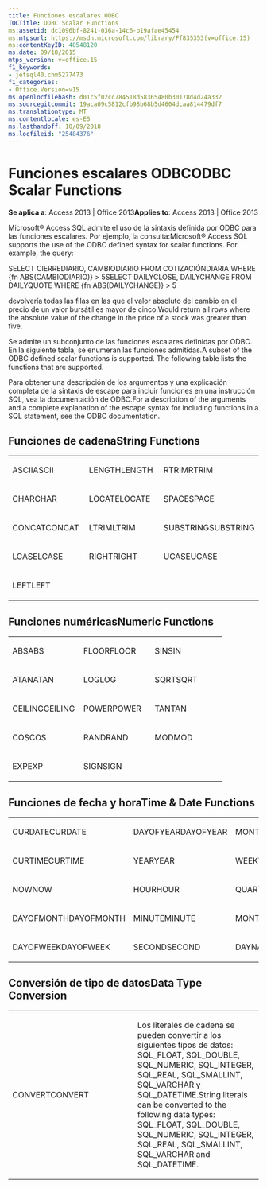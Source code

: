 ```yaml
---
title: Funciones escalares ODBC
TOCTitle: ODBC Scalar Functions
ms:assetid: dc1096bf-8241-036a-14c6-b19afae45454
ms:mtpsurl: https://msdn.microsoft.com/library/Ff835353(v=office.15)
ms:contentKeyID: 48548120
ms.date: 09/18/2015
mtps_version: v=office.15
f1_keywords:
- jetsql40.chm5277473
f1_categories:
- Office.Version=v15
ms.openlocfilehash: d01c5f02cc784518d58365480b30178d4d24a332
ms.sourcegitcommit: 19aca09c5812cfb98b68b5d4604dcaa814479df7
ms.translationtype: MT
ms.contentlocale: es-ES
ms.lasthandoff: 10/09/2018
ms.locfileid: "25484376"
---
```

# <a name="odbc-scalar-functions"></a><span data-ttu-id="44149-102">Funciones escalares ODBC</span><span class="sxs-lookup"><span data-stu-id="44149-102">ODBC Scalar Functions</span></span>


<span data-ttu-id="44149-103">**Se aplica a**: Access 2013 | Office 2013</span><span class="sxs-lookup"><span data-stu-id="44149-103">**Applies to**: Access 2013 | Office 2013</span></span>

<span data-ttu-id="44149-p101">Microsoft® Access SQL admite el uso de la sintaxis definida por ODBC para las funciones escalares. Por ejemplo, la consulta:</span><span class="sxs-lookup"><span data-stu-id="44149-p101">Microsoft® Access SQL supports the use of the ODBC defined syntax for scalar functions. For example, the query:</span></span>

<span data-ttu-id="44149-106">SELECT CIERREDIARIO, CAMBIODIARIO FROM COTIZACIÓNDIARIA WHERE {fn ABS(CAMBIODIARIO)} \> 5</span><span class="sxs-lookup"><span data-stu-id="44149-106">SELECT DAILYCLOSE, DAILYCHANGE FROM DAILYQUOTE WHERE {fn ABS(DAILYCHANGE)} \> 5</span></span>

<span data-ttu-id="44149-107">devolvería todas las filas en las que el valor absoluto del cambio en el precio de un valor bursátil es mayor de cinco.</span><span class="sxs-lookup"><span data-stu-id="44149-107">Would return all rows where the absolute value of the change in the price of a stock was greater than five.</span></span>

<span data-ttu-id="44149-p102">Se admite un subconjunto de las funciones escalares definidas por ODBC. En la siguiente tabla, se enumeran las funciones admitidas.</span><span class="sxs-lookup"><span data-stu-id="44149-p102">A subset of the ODBC defined scalar functions is supported. The following table lists the functions that are supported.</span></span>

<span data-ttu-id="44149-110">Para obtener una descripción de los argumentos y una explicación completa de la sintaxis de escape para incluir funciones en una instrucción SQL, vea la documentación de ODBC.</span><span class="sxs-lookup"><span data-stu-id="44149-110">For a description of the arguments and a complete explanation of the escape syntax for including functions in a SQL statement, see the ODBC documentation.</span></span>

## <a name="string-functions"></a><span data-ttu-id="44149-111">Funciones de cadena</span><span class="sxs-lookup"><span data-stu-id="44149-111">String Functions</span></span>

<table>
<colgroup>
<col style="width: 33%" />
<col style="width: 33%" />
<col style="width: 33%" />
</colgroup>
<tbody>
<tr class="odd">
<td><p><span data-ttu-id="44149-112">ASCII</span><span class="sxs-lookup"><span data-stu-id="44149-112">ASCII</span></span></p></td>
<td><p><span data-ttu-id="44149-113">LENGTH</span><span class="sxs-lookup"><span data-stu-id="44149-113">LENGTH</span></span></p></td>
<td><p><span data-ttu-id="44149-114">RTRIM</span><span class="sxs-lookup"><span data-stu-id="44149-114">RTRIM</span></span></p></td>
</tr>
<tr class="even">
<td><p><span data-ttu-id="44149-115">CHAR</span><span class="sxs-lookup"><span data-stu-id="44149-115">CHAR</span></span></p></td>
<td><p><span data-ttu-id="44149-116">LOCATE</span><span class="sxs-lookup"><span data-stu-id="44149-116">LOCATE</span></span></p></td>
<td><p><span data-ttu-id="44149-117">SPACE</span><span class="sxs-lookup"><span data-stu-id="44149-117">SPACE</span></span></p></td>
</tr>
<tr class="odd">
<td><p><span data-ttu-id="44149-118">CONCAT</span><span class="sxs-lookup"><span data-stu-id="44149-118">CONCAT</span></span></p></td>
<td><p><span data-ttu-id="44149-119">LTRIM</span><span class="sxs-lookup"><span data-stu-id="44149-119">LTRIM</span></span></p></td>
<td><p><span data-ttu-id="44149-120">SUBSTRING</span><span class="sxs-lookup"><span data-stu-id="44149-120">SUBSTRING</span></span></p></td>
</tr>
<tr class="even">
<td><p><span data-ttu-id="44149-121">LCASE</span><span class="sxs-lookup"><span data-stu-id="44149-121">LCASE</span></span></p></td>
<td><p><span data-ttu-id="44149-122">RIGHT</span><span class="sxs-lookup"><span data-stu-id="44149-122">RIGHT</span></span></p></td>
<td><p><span data-ttu-id="44149-123">UCASE</span><span class="sxs-lookup"><span data-stu-id="44149-123">UCASE</span></span></p></td>
</tr>
<tr class="odd">
<td><p><span data-ttu-id="44149-124">LEFT</span><span class="sxs-lookup"><span data-stu-id="44149-124">LEFT</span></span></p></td>
<td><p></p></td>
<td><p></p></td>
</tr>
</tbody>
</table>


## <a name="numeric-functions"></a><span data-ttu-id="44149-125">Funciones numéricas</span><span class="sxs-lookup"><span data-stu-id="44149-125">Numeric Functions</span></span>

<table>
<colgroup>
<col style="width: 33%" />
<col style="width: 33%" />
<col style="width: 33%" />
</colgroup>
<tbody>
<tr class="odd">
<td><p><span data-ttu-id="44149-126">ABS</span><span class="sxs-lookup"><span data-stu-id="44149-126">ABS</span></span></p></td>
<td><p><span data-ttu-id="44149-127">FLOOR</span><span class="sxs-lookup"><span data-stu-id="44149-127">FLOOR</span></span></p></td>
<td><p><span data-ttu-id="44149-128">SIN</span><span class="sxs-lookup"><span data-stu-id="44149-128">SIN</span></span></p></td>
</tr>
<tr class="even">
<td><p><span data-ttu-id="44149-129">ATAN</span><span class="sxs-lookup"><span data-stu-id="44149-129">ATAN</span></span></p></td>
<td><p><span data-ttu-id="44149-130">LOG</span><span class="sxs-lookup"><span data-stu-id="44149-130">LOG</span></span></p></td>
<td><p><span data-ttu-id="44149-131">SQRT</span><span class="sxs-lookup"><span data-stu-id="44149-131">SQRT</span></span></p></td>
</tr>
<tr class="odd">
<td><p><span data-ttu-id="44149-132">CEILING</span><span class="sxs-lookup"><span data-stu-id="44149-132">CEILING</span></span></p></td>
<td><p><span data-ttu-id="44149-133">POWER</span><span class="sxs-lookup"><span data-stu-id="44149-133">POWER</span></span></p></td>
<td><p><span data-ttu-id="44149-134">TAN</span><span class="sxs-lookup"><span data-stu-id="44149-134">TAN</span></span></p></td>
</tr>
<tr class="even">
<td><p><span data-ttu-id="44149-135">COS</span><span class="sxs-lookup"><span data-stu-id="44149-135">COS</span></span></p></td>
<td><p><span data-ttu-id="44149-136">RAND</span><span class="sxs-lookup"><span data-stu-id="44149-136">RAND</span></span></p></td>
<td><p><span data-ttu-id="44149-137">MOD</span><span class="sxs-lookup"><span data-stu-id="44149-137">MOD</span></span></p></td>
</tr>
<tr class="odd">
<td><p><span data-ttu-id="44149-138">EXP</span><span class="sxs-lookup"><span data-stu-id="44149-138">EXP</span></span></p></td>
<td><p><span data-ttu-id="44149-139">SIGN</span><span class="sxs-lookup"><span data-stu-id="44149-139">SIGN</span></span></p></td>
<td><p></p></td>
</tr>
</tbody>
</table>


## <a name="time--date-functions"></a><span data-ttu-id="44149-140">Funciones de fecha y hora</span><span class="sxs-lookup"><span data-stu-id="44149-140">Time & Date Functions</span></span>

<table>
<colgroup>
<col style="width: 33%" />
<col style="width: 33%" />
<col style="width: 33%" />
</colgroup>
<tbody>
<tr class="odd">
<td><p><span data-ttu-id="44149-141">CURDATE</span><span class="sxs-lookup"><span data-stu-id="44149-141">CURDATE</span></span></p></td>
<td><p><span data-ttu-id="44149-142">DAYOFYEAR</span><span class="sxs-lookup"><span data-stu-id="44149-142">DAYOFYEAR</span></span></p></td>
<td><p><span data-ttu-id="44149-143">MONTH</span><span class="sxs-lookup"><span data-stu-id="44149-143">MONTH</span></span></p></td>
</tr>
<tr class="even">
<td><p><span data-ttu-id="44149-144">CURTIME</span><span class="sxs-lookup"><span data-stu-id="44149-144">CURTIME</span></span></p></td>
<td><p><span data-ttu-id="44149-145">YEAR</span><span class="sxs-lookup"><span data-stu-id="44149-145">YEAR</span></span></p></td>
<td><p><span data-ttu-id="44149-146">WEEK</span><span class="sxs-lookup"><span data-stu-id="44149-146">WEEK</span></span></p></td>
</tr>
<tr class="odd">
<td><p><span data-ttu-id="44149-147">NOW</span><span class="sxs-lookup"><span data-stu-id="44149-147">NOW</span></span></p></td>
<td><p><span data-ttu-id="44149-148">HOUR</span><span class="sxs-lookup"><span data-stu-id="44149-148">HOUR</span></span></p></td>
<td><p><span data-ttu-id="44149-149">QUARTER</span><span class="sxs-lookup"><span data-stu-id="44149-149">QUARTER</span></span></p></td>
</tr>
<tr class="even">
<td><p><span data-ttu-id="44149-150">DAYOFMONTH</span><span class="sxs-lookup"><span data-stu-id="44149-150">DAYOFMONTH</span></span></p></td>
<td><p><span data-ttu-id="44149-151">MINUTE</span><span class="sxs-lookup"><span data-stu-id="44149-151">MINUTE</span></span></p></td>
<td><p><span data-ttu-id="44149-152">MONTHNAME</span><span class="sxs-lookup"><span data-stu-id="44149-152">MONTHNAME</span></span></p></td>
</tr>
<tr class="odd">
<td><p><span data-ttu-id="44149-153">DAYOFWEEK</span><span class="sxs-lookup"><span data-stu-id="44149-153">DAYOFWEEK</span></span></p></td>
<td><p><span data-ttu-id="44149-154">SECOND</span><span class="sxs-lookup"><span data-stu-id="44149-154">SECOND</span></span></p></td>
<td><p><span data-ttu-id="44149-155">DAYNAME</span><span class="sxs-lookup"><span data-stu-id="44149-155">DAYNAME</span></span></p></td>
</tr>
</tbody>
</table>


## <a name="data-type-conversion"></a><span data-ttu-id="44149-156">Conversión de tipo de datos</span><span class="sxs-lookup"><span data-stu-id="44149-156">Data Type Conversion</span></span>

<table>
<colgroup>
<col style="width: 50%" />
<col style="width: 50%" />
</colgroup>
<tbody>
<tr class="odd">
<td><p><span data-ttu-id="44149-157">CONVERT</span><span class="sxs-lookup"><span data-stu-id="44149-157">CONVERT</span></span></p></td>
<td><p><span data-ttu-id="44149-158">Los literales de cadena se pueden convertir a los siguientes tipos de datos: SQL_FLOAT, SQL_DOUBLE, SQL_NUMERIC, SQL_INTEGER, SQL_REAL, SQL_SMALLINT, SQL_VARCHAR y SQL_DATETIME.</span><span class="sxs-lookup"><span data-stu-id="44149-158">String literals can be converted to the following data types: SQL_FLOAT, SQL_DOUBLE, SQL_NUMERIC, SQL_INTEGER, SQL_REAL, SQL_SMALLINT, SQL_VARCHAR and SQL_DATETIME.</span></span></p></td>
</tr>
</tbody>
</table>


